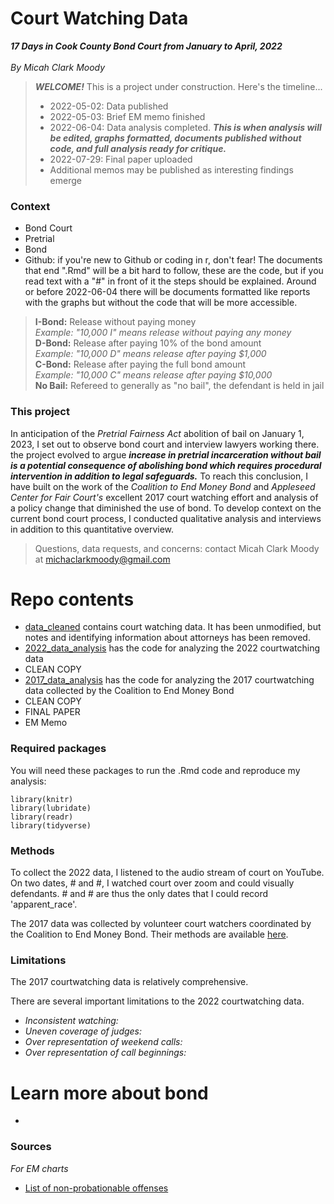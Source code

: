 # Court Watching Data
***17 Days in Cook County Bond Court from January to April, 2022*** <br>
<br>
*By Micah Clark Moody*

> ***WELCOME!*** This is a project under construction. Here's the timeline...
>
> - 2022-05-02: Data published
> - 2022-05-03: Brief EM memo finished
> - 2022-06-04: Data analysis completed. ***This is when analysis will be edited, graphs formatted, documents published without code, and full analysis ready for critique.***
> - 2022-07-29: Final paper uploaded
> - Additional memos may be published as interesting findings emerge

### Context

- Bond Court
- Pretrial
- Bond
- Github: if you're new to Github or coding in r, don't fear! The documents that end ".Rmd" will be a bit hard to follow, these are the code, but if you read text with a "#" in front of it the steps should be explained. Around or before 2022-06-04 there will be documents formatted like reports with the graphs but without the code that will be more accessible. 

> __I-Bond:__ Release without paying money     
> _Example: "10,000 I" means release without paying any money_     
> __D-Bond:__ Release after paying 10% of the bond amount     
> _Example: "10,000 D" means release after paying $1,000_      
> __C-Bond:__ Release after paying the full bond amount     
> _Example: "10,000 C" means release after paying $10,000_     
> __No Bail:__ Refereed to generally as "no bail", the defendant is held in jail 

### This project

In anticipation of the _Pretrial Fairness Act_ abolition of bail on January 1, 2023, I set out to observe bond court and interview lawyers working there. the project evolved to argue ***increase in pretrial incarceration without bail is a potential consequence of abolishing bond which requires procedural intervention in addition to legal safeguards.*** To reach this conclusion, I have built on the work of the _Coalition to End Money Bond_ and _Appleseed Center for Fair Court's_ excellent 2017 court watching effort and analysis of a policy change that diminished the use of bond. To develop context on the current bond court process, I conducted qualitative analysis and interviews in addition to this quantitative overview.

> Questions, data requests, and concerns: contact Micah Clark Moody at michaclarkmoody@gmail.com

# Repo contents

- [data_cleaned](https://github.com/MicahCM/bond_court/blob/main/data_cleaned.csv) contains court watching data. It has been unmodified, but notes and identifying information about attorneys has been removed.
- [2022_data_analysis](https://github.com/MicahCM/bond_court/blob/main/2022_data_analysis.Rmd) has the code for analyzing the 2022 courtwatching data
- CLEAN COPY
- [2017_data_analysis](https://github.com/MicahCM/bond_court/blob/main/2017_data_analysis.Rmd) has the code for analyzing the 2017 courtwatching data collected by the Coalition to End Money Bond
- CLEAN COPY
- FINAL PAPER
- EM Memo

### Required packages
You will need these packages to run the .Rmd code and reproduce my analysis:

```
library(knitr)
library(lubridate)
library(readr)
library(tidyverse)
```

### Methods
To collect the 2022 data, I listened to the audio stream of court on YouTube. On two dates, # and #, I watched court over zoom and could visually defendants. # and # are thus the only dates that I could record 'apparent_race'.

The 2017 data was collected by volunteer court watchers coordinated by the Coalition to End Money Bond. Their methods are available [here]().

### Limitations
The 2017 courtwatching data is relatively comprehensive. 

There are several important limitations to the 2022 courtwatching data.

- _Inconsistent watching:_
- _Uneven coverage of judges:_
- _Over representation of weekend calls:_
- _Over representation of call beginnings:_ 

# Learn more about bond

- 

### Sources

_For EM charts_
- [List of non-probationable offenses](https://illinoiscaselaw.com/sentencing-index/)
